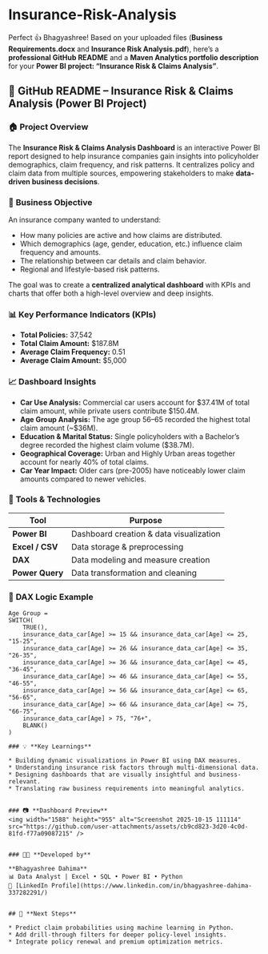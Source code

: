 # Insurance-Risk-Analysis
Perfect 👍 Bhagyashree!
Based on your uploaded files (**Business Requirements.docx** and **Insurance Risk Analysis.pdf**), here’s a **professional GitHub README** and a **Maven Analytics portfolio description** for your **Power BI project: “Insurance Risk & Claims Analysis”**.
 
## 🧾 **GitHub README – Insurance Risk & Claims Analysis (Power BI Project)**

### 🏠 Project Overview

The **Insurance Risk & Claims Analysis Dashboard** is an interactive Power BI report designed to help insurance companies gain insights into policyholder demographics, claim frequency, and risk patterns.
It centralizes policy and claim data from multiple sources, empowering stakeholders to make **data-driven business decisions**.

### 🎯 **Business Objective**

An insurance company wanted to understand:

* How many policies are active and how claims are distributed.
* Which demographics (age, gender, education, etc.) influence claim frequency and amounts.
* The relationship between car details and claim behavior.
* Regional and lifestyle-based risk patterns.

The goal was to create a **centralized analytical dashboard** with KPIs and charts that offer both a high-level overview and deep insights.

### 📊 **Key Performance Indicators (KPIs)**

* **Total Policies:** 37,542
* **Total Claim Amount:** $187.8M
* **Average Claim Frequency:** 0.51
* **Average Claim Amount:** $5,000

### 📈 **Dashboard Insights**

* **Car Use Analysis:** Commercial car users account for $37.41M of total claim amount, while private users contribute $150.4M.
* **Age Group Analysis:** The age group 56–65 recorded the highest total claim amount (~$36M).
* **Education & Marital Status:** Single policyholders with a Bachelor’s degree recorded the highest claim volume ($38.7M).
* **Geographical Coverage:** Urban and Highly Urban areas together account for nearly 40% of total claims.
* **Car Year Impact:** Older cars (pre-2005) have noticeably lower claim amounts compared to newer vehicles.


### 🧮 **Tools & Technologies**

| Tool            | Purpose                                 |
| --------------- | --------------------------------------- |
| **Power BI**    | Dashboard creation & data visualization |
| **Excel / CSV** | Data storage & preprocessing            |
| **DAX**         | Data modeling and measure creation      |
| **Power Query** | Data transformation and cleaning        |



### 🧠 **DAX Logic Example**

```DAX
Age Group =
SWITCH(
    TRUE(),
    insurance_data_car[Age] >= 15 && insurance_data_car[Age] <= 25, "15-25",
    insurance_data_car[Age] >= 26 && insurance_data_car[Age] <= 35, "26-35",
    insurance_data_car[Age] >= 36 && insurance_data_car[Age] <= 45, "36-45",
    insurance_data_car[Age] >= 46 && insurance_data_car[Age] <= 55, "46-55",
    insurance_data_car[Age] >= 56 && insurance_data_car[Age] <= 65, "56-65",
    insurance_data_car[Age] >= 66 && insurance_data_car[Age] <= 75, "66-75",
    insurance_data_car[Age] > 75, "76+",
    BLANK()
)

### 💡 **Key Learnings**

* Building dynamic visualizations in Power BI using DAX measures.
* Understanding insurance risk factors through multi-dimensional data.
* Designing dashboards that are visually insightful and business-relevant.
* Translating raw business requirements into meaningful analytics.


### 📷 **Dashboard Preview**
<img width="1588" height="955" alt="Screenshot 2025-10-15 111114" src="https://github.com/user-attachments/assets/cb9cd823-3d20-4c0d-81fd-f77a09087215" />


### 🧑‍💻 **Developed by**

**Bhagyashree Dahima**
📊 Data Analyst | Excel • SQL • Power BI • Python
🔗 [LinkedIn Profile](https://www.linkedin.com/in/bhagyashree-dahima-337282291/)


## 🚀 **Next Steps**

* Predict claim probabilities using machine learning in Python.
* Add drill-through filters for deeper policy-level insights.
* Integrate policy renewal and premium optimization metrics.
